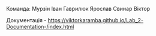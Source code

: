 Команда:
Мурзін Іван
Гаврилюк Ярослав
Свинар Віктор

Документація - https://viktorkaramba.github.io/Lab_2-Documentation-/index.html
